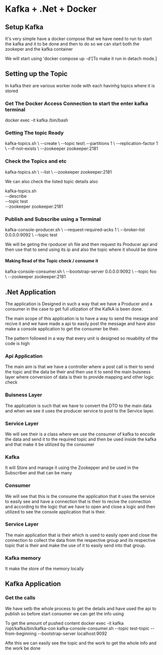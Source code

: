 # Kafka + .Net + Docker

## Setup Kafka
<p>It's very simple have a docker compose that we have need to run to start the kafka and it to be done and then to do so we can start both the zookeper and the kafka container</p>

<p>We will start using 'docker compose up -d'[To make it run in detach mode.]</p>

## Setting up the Topic

<p>In kafka their are various worker node with each havinhg topics where it is stored</p>

### Get The Docker Access Connection to start the enter kafka terminal
<p>docker exec -it kafka /bin/bash </p>

### Getting The topic Ready

<p>kafka-topics.sh \
--create \
--topic test\
--partitions 1 \
--replication-factor 1 \
--if-not-exists \
--zookeeper zookeeper:2181</p>

### Check the Topics and etc
<p>kafka-topics.sh \
--list \
--zookeeper zookeeper:2181

We can also check the listed topic details also

kafka-topics.sh \
--describe \
--topic test \
--zookeeper zookeeper:2181
</p>

### Publish and Subscribe using a Terminal
<p>kafka-console-producer.sh \
--request-required-acks 1 \
--broker-list 0.0.0.0:9092 \
--topic test

We will be geting the rpoducer sh file and then request its Producer api and then use that to send using its ip and also the topic where it should be done
</p>

#### Making Read of the Topic check / consume it
<p>
kafka-console-consumer.sh \
--bootstrap-server 0.0.0.0:9092 \
--topic foo \
--zookeeper  zookeeper:2181
</p>

## .Net Application

<p>The application is Designed in such a way that we have a Producer and a consumer in the case to get full utlization of the KafkA is been done.

The main scope of this application is to have a way to send the mesage and recive it and we have made a api to easily post the message and have also make a console application to get the consumer be their.

The pattern followed in a way that every unit is designed so reuability of the code is high </p>

### Api Application
<p>The main aim is that we have a controller where a post call is their to send the topic and the data be their and then use it to send the main buisness layer where conversion of data is their to provide mapping and other logic check</p>

### Buisness Layer
<p>The application is such that we have to convert the DTO to the main data and when we see it uses the producer service to post to the Service layer.</p>

### Service Layer
<p>We will see their is a class where we use the consumer of kafka to encode the data and send it to the required topic and then be used inside the kafka and that make it be utilized by the consumer</p>

### Kafka
<p>It will Store and manage it using the Zookepper and be used in the Subscriber and that can be many</p>

### Consumer
<p> We will see that this is the consume the application that it uses the service to easily see and have a connection that is their to recive the connection and according to the logic that we have to open and close a logic and then utilized to see the console application that is their.</p>

### Service Layer
<p>The main application that is their which is used to easily open and close the connection to collect the data from the respective group and its respective topic that is their and make the use of it to easily send into that group.</p>

### Kafka memory
<p>It make the store of the memory locally</p>

## Kafka Application

### Get the calls

<p> We have setb the whole process to get the details and have used the api to publish so before start consumer we can get the info using

To get the amount of pushed content
docker exec -it kafka /opt/kafka/bin/kafka-con
kafka-console-consumer.sh --topic test-topic --from-beginning --bootstrap-server localhost:9092
</p>

<p>Afte this we can easily see the topic and the work to get the whole info and the work be done</p>

<p></p>